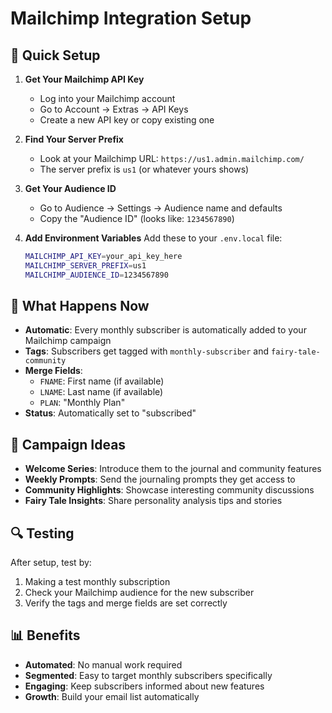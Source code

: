 # Mailchimp Integration Setup

## 🚀 Quick Setup

1. **Get Your Mailchimp API Key**
   - Log into your Mailchimp account
   - Go to Account → Extras → API Keys
   - Create a new API key or copy existing one

2. **Find Your Server Prefix**
   - Look at your Mailchimp URL: `https://us1.admin.mailchimp.com/`
   - The server prefix is `us1` (or whatever yours shows)

3. **Get Your Audience ID**
   - Go to Audience → Settings → Audience name and defaults
   - Copy the "Audience ID" (looks like: `1234567890`)

4. **Add Environment Variables**
   Add these to your `.env.local` file:
   ```bash
   MAILCHIMP_API_KEY=your_api_key_here
   MAILCHIMP_SERVER_PREFIX=us1
   MAILCHIMP_AUDIENCE_ID=1234567890
   ```

## 📧 What Happens Now

- **Automatic**: Every monthly subscriber is automatically added to your Mailchimp campaign
- **Tags**: Subscribers get tagged with `monthly-subscriber` and `fairy-tale-community`
- **Merge Fields**: 
  - `FNAME`: First name (if available)
  - `LNAME`: Last name (if available)  
  - `PLAN`: "Monthly Plan"
- **Status**: Automatically set to "subscribed"

## 🎯 Campaign Ideas

- **Welcome Series**: Introduce them to the journal and community features
- **Weekly Prompts**: Send the journaling prompts they get access to
- **Community Highlights**: Showcase interesting community discussions
- **Fairy Tale Insights**: Share personality analysis tips and stories

## 🔍 Testing

After setup, test by:
1. Making a test monthly subscription
2. Check your Mailchimp audience for the new subscriber
3. Verify the tags and merge fields are set correctly

## 📊 Benefits

- **Automated**: No manual work required
- **Segmented**: Easy to target monthly subscribers specifically
- **Engaging**: Keep subscribers informed about new features
- **Growth**: Build your email list automatically
